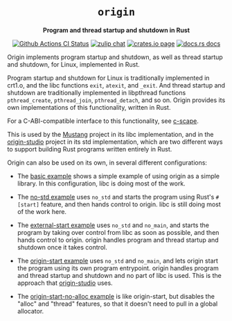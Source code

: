 <div align="center">
  <h1><code>origin</code></h1>

  <p>
    <strong>Program and thread startup and shutdown in Rust</strong>
  </p>

  <p>
    <a href="https://github.com/sunfishcode/origin/actions?query=workflow%3ACI"><img src="https://github.com/sunfishcode/origin/workflows/CI/badge.svg" alt="Github Actions CI Status" /></a>
    <a href="https://bytecodealliance.zulipchat.com/#narrow/stream/206238-general"><img src="https://img.shields.io/badge/zulip-join_chat-brightgreen.svg" alt="zulip chat" /></a>
    <a href="https://crates.io/crates/origin"><img src="https://img.shields.io/crates/v/origin.svg" alt="crates.io page" /></a>
    <a href="https://docs.rs/origin"><img src="https://docs.rs/origin/badge.svg" alt="docs.rs docs" /></a>
  </p>
</div>

Origin implements program startup and shutdown, as well as thread startup and
shutdown, for Linux, implemented in Rust.

Program startup and shutdown for Linux is traditionally implemented in crt1.o,
and the libc functions `exit`, `atexit`, and `_exit`. And thread startup and
shutdown are traditionally implemented in libpthread functions
`pthread_create`, `pthread_join`, `pthread_detach`, and so on. Origin provides
its own implementations of this functionality, written in Rust.

For a C-ABI-compatible interface to this functionality, see [c-scape].

This is used by the [Mustang] project in its libc implementation, and in the
[origin-studio] project in its std implementation, which are two different
ways to support building Rust programs written entirely in Rust.

Origin can also be used on its own, in several different configurations:

 - The [basic example] shows a simple example of using origin as a simple
   library. In this configuration, libc is doing most of the work.

 - The [no-std example] uses `no_std` and starts the program using Rust's
   `#[start]` feature, and then hands control to origin. libc is still
   doing most of the work here.

 - The [external-start example] uses `no_std` and `no_main`, and starts the
   program by taking over control from libc as soon as possible, and then
   hands control to origin. origin handles program and thread startup and
   shutdown once it takes control.

 - The [origin-start example] uses `no_std` and `no_main`, and lets origin
   start the program using its own program entrypoint. origin handles program
   and thread startup and shutdown and no part of libc is used. This is the
   approach that [origin-studio] uses.

 - The [origin-start-no-alloc example] is like origin-start, but disables the
   "alloc" and "thread" features, so that it doesn't need to pull in a global
   allocator.

[basic example]: https://github.com/sunfishcode/origin/blob/main/example-crates/basic/README.md
[no-std example]: https://github.com/sunfishcode/origin/blob/main/example-crates/no-std/README.md
[external-start example]: https://github.com/sunfishcode/origin/blob/main/example-crates/external-start/README.md
[origin-start example]: https://github.com/sunfishcode/origin/blob/main/example-crates/origin-start/README.md
[origin-start-no-alloc example]: https://github.com/sunfishcode/origin/blob/main/example-crates/origin-start-no-alloc/README.md
[Mustang]: https://github.com/sunfishcode/mustang/
[origin-studio]: https://github.com/sunfishcode/origin-studio
[c-scape]: https://crates.io/crates/c-scape/
